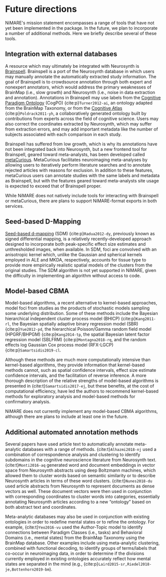 # Future directions

NiMARE's mission statement encompasses a range of tools that have not yet been implemented in the package.
In the future, we plan to incorporate a number of additional methods. Here we briefly describe several of these tools.

## Integration with external databases

A resource which may ultimately be integrated with Neurosynth is [Brainspell](https://github.com/OpenNeuroLab/brainspell-neo).
Brainspell is a port of the Neurosynth database in which users may manually annotate the automatically extracted study information.
The goal of Brainspell is to crowdsource annotation through both expert and nonexpert annotators, which would address the primary weaknesses of BrainMap (i.e., slow growth) and Neurosynth (i.e., noise in data extraction and annotation).
Annotations in Brainspell may use labels from the [Cognitive Paradigm Ontology](http://www.cogpo.org) (CogPO) {cite:p}`Turner2012-ai`, an ontology adapted from the BrainMap Taxonomy, or from the [Cognitive Atlas](https://www.cognitiveatlas.org) {cite:p}`Poldrack2011-yh`, a collaboratively generated ontology built by contributions from experts across the field of cognitive science.
Users may also correct the coordinates extracted by Neurosynth, which may suffer from extraction errors, and may add important metadata like the number of subjects associated with each comparison in each study.

Brainspell has suffered from low growth, which is why its annotations have not been integrated back into Neurosynth, but a new frontend tool for Brainspell, geared toward meta-analysts, has been developed called [metaCurious](https://metacurious.org).
MetaCurious facilitates neuroimaging meta-analyses by allowing users to iteratively perform literature searches and to annotate rejected articles with reasons for exclusion.
In addition to these features, metaCurious users can annotate studies with the same labels and metadata as Brainspell, but with the features geared toward meta-analysts site usage is expected to exceed that of Brainspell proper.

While NiMARE does not natively include tools for interacting with Brainspell or metaCurious, there are plans to support NiMARE-format exports in both services.

## Seed-based D-Mapping

[Seed-based d-mapping](https://www.sdmproject.com) (SDM) {cite:p}`Radua2012-dy`, previously known as signed differential mapping, is a relatively recently-developed approach designed to incorporate both peak-specific effect size estimates and unthresholded images, when available.
In SDM, foci are convolved with an anisotropic kernel which, unlike the Gaussian and spherical kernels employed in ALE and MKDA, respectively, accounts for tissue type to provide more empirically realistic spatial models of the clusters from the original studies.
The SDM algorithm is not yet supported in NiMARE, given the difficulty in implementing an algorithm without access to code.

## Model-based CBMA

Model-based algorithms, a recent alternative to kernel-based approaches, model foci from studies as the products of stochastic models sampling some underlying distribution.
Some of these methods include the Bayesian hierarchical independent cluster process model (BHICP) {cite:p}`Kang2011-rl`, the Bayesian spatially adaptive binary regression model (SBR) {cite:p}`Yue2012-pd`, the hierarchical Poisson/Gamma random field model (HPGRF/BHPGM) {cite:p}`Kang2014-tp`, the spatial Bayesian latent factor regression model (SBLFRM) {cite:p}`Montagna2018-rq`, and the random effects log Gaussian Cox process model (RFX-LGCP) {cite:p}`Samartsidis2019-cl`.

Although these methods are much more computationally intensive than kernel-based algorithms, they provide information that kernel-based methods cannot, such as spatial confidence intervals, effect size estimate confidence intervals, and the facilitation of reverse inference.
A more thorough description of the relative strengths of model-based algorithms is presented in {cite:t}`Samartsidis2017-ej`, but these benefits, at the cost of computational efficiency, have led the authors to recommend kernel-based methods for exploratory analysis and model-based methods for confirmatory analysis.

NiMARE does not currently implement any model-based CBMA algorithms, although there are plans to include at least one in the future.

## Additional automated annotation methods

Several papers have used article text to automatically annotate meta-analytic databases with a range of methods.
{cite:t}`Alhazmi2018-nj` used a combination of correspondence analysis and clustering to identify subdomains in the cognitive neuroscience literature from Neurosynth text.
{cite:t}`Monti2016-aq` generated word and document embeddings in vector space from Neurosynth abstracts using deep Boltzmann machines, which allowed them to cluster words based on semantic similarity or to describe Neurosynth articles in terms of these word clusters.
{cite:t}`Nunes2018-du` used article abstracts from Neurosynth to represent documents as dense vectors as well.
These document vectors were then used in conjunction with corresponding coordinates to cluster words into categories, essentially annotating Neurosynth articles according to a new “ontology” based on both abstract text and coordinates.

Meta-analytic databases may also be used in conjunction with existing ontologies in order to redefine mental states or to refine the ontology.
For example, {cite:t}`Yeo2016-vu` used the Author-Topic model to identify connections between Paradigm Classes (i.e., tasks) and Behavioral Domains (i.e., mental states) from the BrainMap Taxonomy using the BrainMap database.
Other examples include using meta-analytic clustering, combined with functional decoding, to identify groups of terms/labels that co-occur in neuroimaging data, in order to determine if the divisions currently employed in existing ontologies accurately reflect how mental states are separated in the mind (e.g., {cite:p}`Laird2015-sr,Riedel2018-je,Bottenhorn2019-bm`).

<!-- TODO: Determine appropriate citation style. -->
